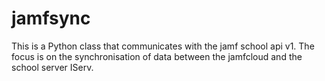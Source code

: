 # jamfsync
This is a Python class that communicates with the jamf school api v1. The focus is on the synchronisation of data between the jamfcloud and the school server IServ.
